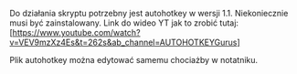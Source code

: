 Do działania skryptu potrzebny jest autohotkey w wersji 1.1. Niekoniecznie musi być zainstalowany. 
Link do wideo YT jak to zrobić tutaj: 
[https://www.youtube.com/watch?v=VEV9mzXz4Es&t=262s&ab_channel=AUTOHOTKEYGurus]

Plik autohotkey można edytować samemu chociażby w notatniku.
